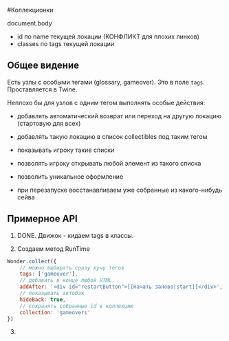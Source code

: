 #Коллекционки

document.body 
-  id по name текущей локации (КОНФЛИКТ для плохих линков)
-  classes по tags текущей локации  


## Общее видение

Есть узлы с особыми тегами (glossary, gameover). Это в поле `tags`. Проставляется в Twine.

Неплохо бы для узлов с одним тегом выполнять особые действия:
- добавлять автоматический возврат или переход на другую локацию (стартовую для всех)
- добавлять такую локацию в список collectibles под таким тегом
- показывать игроку такие списки
- позволять игроку открывать любой элемент из такого списка
- позволить уникальное оформление
 
- при перезапуске восстанавливаем уже собранные из какого-нибудь сейва

## Примерное API

1. DONE. Движок - кидаем tags в классы. 

2. Создаем метод RunTime
```javascript
Wonder.collect({
    // можно выбирать сразу кучу тегов
    tags: ['gameover'],
    // добавить в конце любой HTML.
    addAfter: '<div id="restartButton">[[Начать заново|start]]</div>', 
    // показывать автобэк
    hideBack: true,
    // сохранять собранные id в коллекцию
    collection: 'gameovers'
})
```

3.
